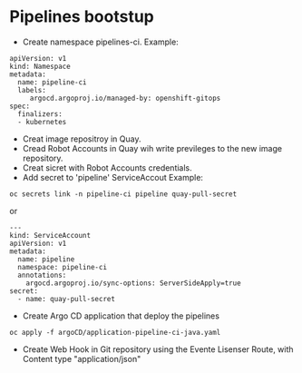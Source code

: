 # Pipelines bootstup


* Create namespace pipelines-ci.
Example:
```
apiVersion: v1
kind: Namespace
metadata:
  name: pipeline-ci
  labels:
     argocd.argoproj.io/managed-by: openshift-gitops
spec:
  finalizers:
  - kubernetes
```
* Creat image repositroy in Quay.
* Cread Robot Accounts in Quay wih write previleges to the new image repository.
* Creat sicret with Robot Accounts credentials.
* Add secret to 'pipeline' ServiceAccout
Example:
```
oc secrets link -n pipeline-ci pipeline quay-pull-secret
```
or
```
---
kind: ServiceAccount
apiVersion: v1
metadata:
  name: pipeline
  namespace: pipeline-ci
  annotations:
    argocd.argoproj.io/sync-options: ServerSideApply=true
secret:
  - name: quay-pull-secret
```

* Create Argo CD application that deploy the pipelines
```
oc apply -f argoCD/application-pipeline-ci-java.yaml
```

* Create Web Hook in Git repository using the Evente Lisenser Route, with Content type "application/json"
